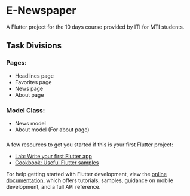 # E-Newspaper

A Flutter project for the 10 days course provided by ITI for MTI students.

## Task Divisions

### Pages:
- Headlines page
- Favorites page
- News page
- About page

### Model Class:
- News model
- About model (For about page)

### 
A few resources to get you started if this is your first Flutter project:

- [Lab: Write your first Flutter app](https://docs.flutter.dev/get-started/codelab)
- [Cookbook: Useful Flutter samples](https://docs.flutter.dev/cookbook)

For help getting started with Flutter development, view the
[online documentation](https://docs.flutter.dev/), which offers tutorials,
samples, guidance on mobile development, and a full API reference.
